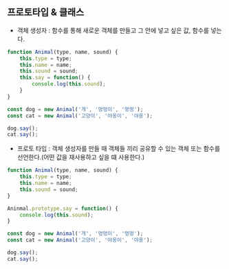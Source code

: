 ## 프로토타입 & 클래스

- 객체 생성자 : 함수를 통해 새로운 객체를 만들고 그 안에 넣고 싶은 값, 함수를 넣는다.
```JavaScript
function Animal(type, name, sound) {
    this.type = type;
    this.name = name;
    this.sound = sound;
    this.say = function() {
        console.log(this.sound);
    }
}

const dog = new Animal('개', '멍멍이', '멍멍');
const cat = new Animal('고양이', '야옹이', '야옹');

dog.say();
cat.say();
```

- 프로토 타입 : 객체 생성자를 만들 때 객체들 끼리 공유할 수 있는 객체 또는 함수를 선언한다.(어떤 값을 재사용하고 싶을 떄 사용한다.)
```JavaScript
function Animal(type, name, sound) {
    this.type = type;
    this.name = name;
    this.sound = sound;
}

Aninmal.prototype.say = function() {
    console.log(this.sound);
}

const dog = new Animal('개', '멍멍이', '멍멍');
const cat = new Animal('고양이', '야옹이', '야옹');

dog.say();
cat.say();
```